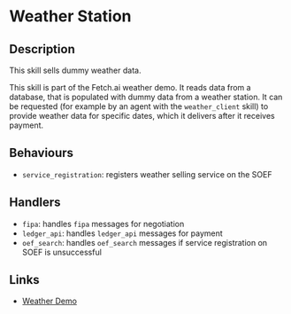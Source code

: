 # Weather Station

## Description

This skill sells dummy weather data.

This skill is part of the Fetch.ai weather demo. It reads data from a database, that is populated with  dummy data from a weather station. It can be requested (for example by an agent with the `weather_client` skill) to provide weather data for specific dates, which it delivers after it receives payment.

## Behaviours

* `service_registration`: registers weather selling service on the SOEF

## Handlers

* `fipa`: handles `fipa` messages for negotiation
* `ledger_api`: handles `ledger_api` messages for payment
* `oef_search`: handles `oef_search` messages if service registration on SOEF is unsuccessful

## Links

* <a href="https://docs.fetch.ai/aea/weather-skills/" target="_blank">Weather Demo</a>
